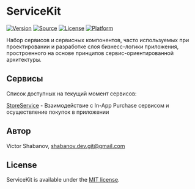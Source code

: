 # ServiceKit

[![Version](https://img.shields.io/github/tag/Viveron/ServiceKit.svg?label=pod&logoColor=orange)](#)
[![Source](https://img.shields.io/badge/source-private-red.svg)](https://github.com/Viveron/Podspecs)
[![License](https://img.shields.io/github/license/Viveron/ServiceKit.svg?colorB=424242)](https://github.com/Viveron/ServiceKit/blob/master/LICENSE)
[![Platform](https://img.shields.io/badge/platform-ios-lightgrey.svg)](#)

Набор сервисов и сервисных компонентов, часто используемых при проектировании и разработке слоя бизнесс-логики приложения, простроенного на основе принципов сервис-ориентированной архитектуры.

## Сервисы

Список доступных на текущий момент сервисов:

[StoreService](https://github.com/Viveron/ServiceKit/wiki/StoreService) - Взаимодействие с In-App Purchase сервисом и осуществление покупок в приложении


## Автор

Victor Shabanov, shabanov.dev.git@gmail.com

## License

ServiceKit is available under the [MIT license](https://github.com/Viveron/ServiceKit/blob/master/LICENSE).
